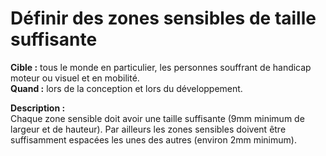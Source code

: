 # Définir des zones sensibles de taille suffisante

<script>$(document).ready(function () {
    setBreadcrumb([
        {"label":"Critères incontournables", "url": "./incontournables.html"},
        {"label":"Définir des zones sensibles de taille suffisante"}
    ]);
});</script>

<span data-menuitem="incontournables"></span>


**Cible&nbsp;:** tous le monde en particulier, les personnes souffrant de handicap moteur ou visuel et en mobilité.  
**Quand&nbsp;:** lors de la conception et lors du développement.

**Description&nbsp;:**  
Chaque zone sensible doit avoir une taille suffisante (9mm minimum de largeur et de hauteur).
Par ailleurs les zones sensibles doivent être suffisamment espacées les unes des autres (environ 2mm minimum).
<!--  This file is part of a11y-guidelines | Our vision of mobile & web accessibility guidelines and best practices, with valid/invalid examples.
 Copyright (C) 2016  Orange SA
 See the Creative Commons Legal Code Attribution-ShareAlike 3.0 Unported License for more details (LICENSE file). -->